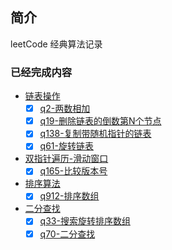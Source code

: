 ## 简介
leetCode 经典算法记录

### 已经完成内容
- [链表操作](/链表操作)
  - [x] [q2-两数相加](/链表操作/q2-两数相加)
  - [x] [q19-删除链表的倒数第N个节点](/链表操作/q19-删除链表的倒数第N个节点)
  - [x] [q138-复制带随机指针的链表](/链表操作/q138-复制带随机指针的链表)
  - [x] [q61-旋转链表](/链表操作/q61-旋转链表)
- [双指针遍历-滑动窗口](/双指针遍历-滑动窗口)
  - [x] [q165-比较版本号](/双指针遍历-滑动窗口/q165-比较版本号)
- [排序算法](/排序算法) 
  - [x] [q912-排序数组](./排序算法/)
- [二分查找](./二分查找) 
  - [x] [q33-搜索旋转排序数组](./二分查找/q33-搜索旋转排序数组.js)
  - [x] [q70-二分查找](./二分查找/q70-二分查找.js)